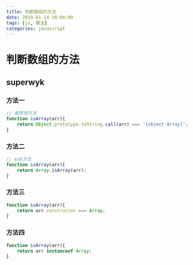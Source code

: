 ```yaml
---
title: 判断数组的方法
date: 2019-01-14 10:04:00
tags: [js, 算法]
categories: javascript
---
```


# 判断数组的方法

## superwyk
### 方法一
```js
// 最常用方法
function isArray(arr){
    return Object.prototype.toString.call(arr) === '[object Array]';
}
```

### 方法二
```js
// es6方法
function isArray(arr){
    return Array.isArray(arr);
}
```

### 方法三
```js
function isArray(arr){
    return arr.constructor === Array;
}
```

### 方法四
```js
function isArray(arr){
    return arr instanceof Array;
}
```